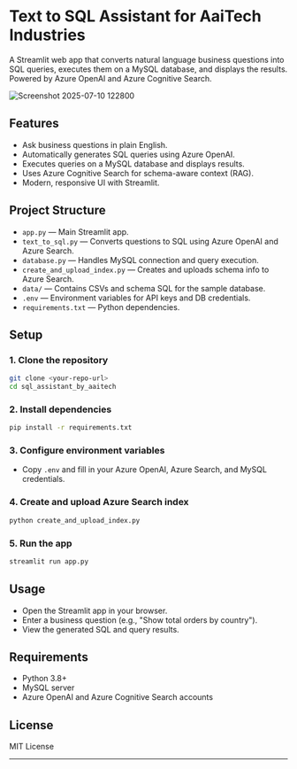 # Text to SQL Assistant for AaiTech Industries

A Streamlit web app that converts natural language business questions into SQL queries, executes them on a MySQL database, and displays the results. Powered by Azure OpenAI and Azure Cognitive Search.

![Screenshot 2025-07-10 122800](https://github.com/user-attachments/assets/f6f6c346-fac5-454a-adc0-f6a3d876e06e)

## Features

- Ask business questions in plain English.
- Automatically generates SQL queries using Azure OpenAI.
- Executes queries on a MySQL database and displays results.
- Uses Azure Cognitive Search for schema-aware context (RAG).
- Modern, responsive UI with Streamlit.

## Project Structure

- `app.py` — Main Streamlit app.
- `text_to_sql.py` — Converts questions to SQL using Azure OpenAI and Azure Search.
- `database.py` — Handles MySQL connection and query execution.
- `create_and_upload_index.py` — Creates and uploads schema info to Azure Search.
- `data/` — Contains CSVs and schema SQL for the sample database.
- `.env` — Environment variables for API keys and DB credentials.
- `requirements.txt` — Python dependencies.

## Setup

### 1. Clone the repository

```sh
git clone <your-repo-url>
cd sql_assistant_by_aaitech
```

### 2. Install dependencies

```sh
pip install -r requirements.txt
```

### 3. Configure environment variables

- Copy `.env` and fill in your Azure OpenAI, Azure Search, and MySQL credentials.

### 4. Create and upload Azure Search index

```sh
python create_and_upload_index.py
```

### 5. Run the app

```sh
streamlit run app.py
```

## Usage

- Open the Streamlit app in your browser.
- Enter a business question (e.g., "Show total orders by country").
- View the generated SQL and query results.

## Requirements

- Python 3.8+
- MySQL server
- Azure OpenAI and Azure Cognitive Search accounts

## License

MIT License

---
